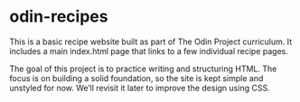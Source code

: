 # odin-recipes

This is a basic recipe website built as part of The Odin Project curriculum. It includes a main index.html page that links to a few individual recipe pages.

The goal of this project is to practice writing and structuring HTML. The focus is on building a solid foundation, so the site is kept simple and unstyled for now. We’ll revisit it later to improve the design using CSS.
